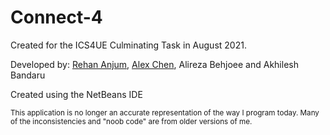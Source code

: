 # Connect-4

Created for the ICS4UE Culminating Task in August 2021.

Developed by:
[Rehan Anjum](https://www.github.com/rehan-anjum/), [Alex Chen](https://github.com/bennett-the-bard), Alireza Behjoee and Akhilesh Bandaru

Created using the NetBeans IDE

<sup>This application is no longer an accurate representation of the way I program today. Many of the inconsistencies and "noob code" are from older versions of me.</sup>
